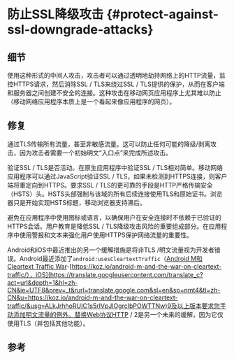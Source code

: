# 防止SSL降级攻击 {#protect-against-ssl-downgrade-attacks}

## 细节

使用这种形式的中间人攻击，攻击者可以通过透明地劫持网络上的HTTP流量，监控HTTPS请求，然后消除SSL / TLS来绕过SSL / TLS提供的保护，从而在客户端和服务器之间创建不安全的连接。这种攻击在移动网页应用程序上尤其难以防止（移动网络应用程序本质上是一个看起来像应用程序的网页）。

## 修复

通过TLS传输所有流量，甚至非敏感流量。这可以防止任何可能的降级/剥离攻击，因为攻击者需要一个初始明文“入口点”来完成所述攻击。

验证SSL / TLS是否活动。在原生应用程序中验证SSL / TLS相对简单。移动网络应用程序可以通过JavaScript验证SSL / TLS，如果未检测到HTTPS连接，则客户端将重定向到HTTPS。要求SSL / TLS的更可靠的手段是HTTP严格传输安全（HSTS）头。HSTS头部强制与该域的所有后续连接使用TLS和原始证书。浏览器只是开始实现HSTS标题，移动浏览器支持滞后。

避免在应用程序中使用图标或语言，以确保用户在安全连接时不依赖于已验证的HTTPS会话。用户教育是降低SSL / TLS降级攻击风险的重要组成部分。在应用程序中使用警报和文本来强化用户使用HTTPS保护网络流量的重要性。

Android和iOS中最近推出的另一个缓解措施是将非TLS /明文流量视为开发者错误。Android最近添加了`android:usesCleartextTraffic`（[Android M和Cleartext Traffic War](https://translate.googleusercontent.com/translate_c?act=url&depth=1&hl=zh-CN&ie=UTF8&prev=_t&rurl=translate.google.com&sl=en&sp=nmt4&tl=zh-CN&u=https://koz.io/android-m-and-the-war-on-cleartext-traffic/&usg=ALkJrhhoRUIC1s5rIVpJlOgrcIbPOWTTNw)-[https://koz.io/android-m-and-the-war-on-cleartext-traffic/），iOS](https://translate.googleusercontent.com/translate_c?act=url&depth=1&hl=zh-CN&ie=UTF8&prev=_t&rurl=translate.google.com&sl=en&sp=nmt4&tl=zh-CN&u=https://koz.io/android-m-and-the-war-on-cleartext-traffic/&usg=ALkJrhhoRUIC1s5rIVpJlOgrcIbPOWTTNw)9及以上版本要求您手动添加明文流量的例外。替换Web协议HTTP / 2是另一个未来的缓解，因为它仅使用TLS（并包括其他功能）。

## 参考



